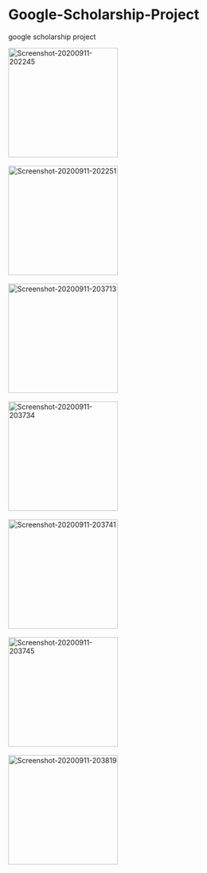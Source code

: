# Google-Scholarship-Project
google scholarship project

<img src="https://res.cloudinary.com/aukuwa/image/upload/v1599854677/others/google_scholarship_project/Screenshot_20200911-202245_xtqkzo.png" width="220" alt="Screenshot-20200911-202245"/><br/><br/>
<img src="https://res.cloudinary.com/aukuwa/image/upload/v1599854677/others/google_scholarship_project/Screenshot_20200911-202251_eljxiy.png" width="220" alt="Screenshot-20200911-202251"/><br/><br/>
<img src="https://res.cloudinary.com/aukuwa/image/upload/v1599854654/others/google_scholarship_project/Screenshot_20200911-203713_svpydx.png" width="220" alt="Screenshot-20200911-203713"/><br/><br/>
<img src="https://res.cloudinary.com/aukuwa/image/upload/v1599854660/others/google_scholarship_project/Screenshot_20200911-203734_vrjzfe.png" width="220" alt="Screenshot-20200911-203734"/><br/><br/>
<img src="https://res.cloudinary.com/aukuwa/image/upload/v1599854673/others/google_scholarship_project/Screenshot_20200911-203741_zsykjx.png" width="220" alt="Screenshot-20200911-203741"/><br/><br/>
<img src="https://res.cloudinary.com/aukuwa/image/upload/v1599854662/others/google_scholarship_project/Screenshot_20200911-203745_padc9x.png" width="220" alt="Screenshot-20200911-203745"/><br/><br/>
<img src="https://res.cloudinary.com/aukuwa/image/upload/v1599854662/others/google_scholarship_project/Screenshot_20200911-203819_j939kc.png" width="220" alt="Screenshot-20200911-203819"/><br/><br/>
